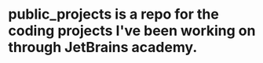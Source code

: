 # public_projects is a repo for the coding projects I've been working on through JetBrains academy.
